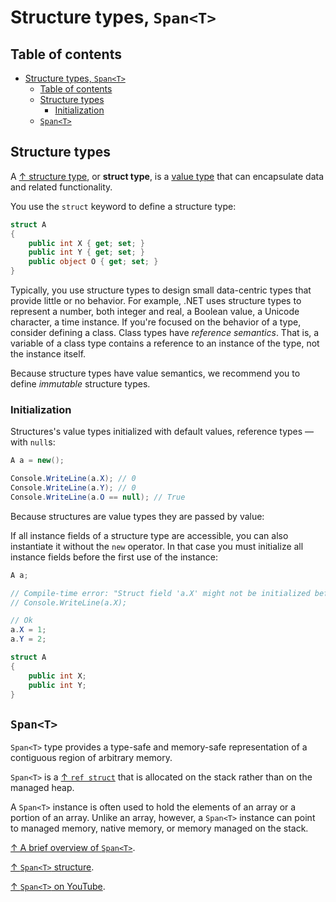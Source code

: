 # Structure types, `Span<T>`

## Table of contents

- [Structure types, `Span<T>`](#structure-types-spant)
  - [Table of contents](#table-of-contents)
  - [Structure types](#structure-types)
    - [Initialization](#initialization)
  - [`Span<T>`](#spant)

## Structure types

A [↑ structure type](https://learn.microsoft.com/en-us/dotnet/csharp/language-reference/builtin-types/struct), or **struct type**, is a [value type](value-types.md) that can encapsulate data and related functionality.

You use the `struct` keyword to define a structure type:

```csharp
struct A
{
    public int X { get; set; }
    public int Y { get; set; }
    public object O { get; set; }
}
```

Typically, you use structure types to design small data-centric types that provide little or no behavior. For example, .NET uses structure types to represent a number, both integer and real, a Boolean value, a Unicode character, a time instance. If you're focused on the behavior of a type, consider defining a class. Class types have *reference semantics*. That is, a variable of a class type contains a reference to an instance of the type, not the instance itself.

Because structure types have value semantics, we recommend you to define *immutable* structure types.

### Initialization

Structures's value types initialized with default values, reference types — with `null`s:

```csharp
A a = new();

Console.WriteLine(a.X); // 0
Console.WriteLine(a.Y); // 0
Console.WriteLine(a.O == null); // True
```

Because structures are value types they are passed by value:

If all instance fields of a structure type are accessible, you can also instantiate it without the `new` operator. In that case you must initialize all instance fields before the first use of the instance:

```csharp
A a;

// Compile-time error: "Struct field 'a.X' might not be initialized before accessing"
// Console.WriteLine(a.X);

// Ok
a.X = 1;
a.Y = 2;

struct A
{
    public int X;
    public int Y;
}
```

## `Span<T>`

`Span<T>` type provides a type-safe and memory-safe representation of a contiguous region of arbitrary memory.

`Span<T>` is a [↑ `ref struct`](https://learn.microsoft.com/en-us/dotnet/csharp/language-reference/builtin-types/ref-struct) that is allocated on the stack rather than on the managed heap.

A `Span<T>` instance is often used to hold the elements of an array or a portion of an array. Unlike an array, however, a `Span<T>` instance can point to managed memory, native memory, or memory managed on the stack.

[↑ A brief overview of `Span<T>`](https://www.youtube.com/watch?v=byvoPD15CXs).

[↑ `Span<T>` structure](https://learn.microsoft.com/en-us/dotnet/api/system.span-1).

[↑ `Span<T>` on YouTube](https://www.youtube.com/results?search_query=nick+chapsas+span).
